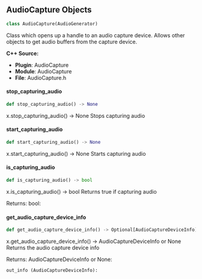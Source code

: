 ## AudioCapture Objects

```python
class AudioCapture(AudioGenerator)
```

Class which opens up a handle to an audio capture device.
Allows other objects to get audio buffers from the capture device.

**C++ Source:**

- **Plugin**: AudioCapture
- **Module**: AudioCapture
- **File**: AudioCapture.h

<a id="unreal.AudioCapture.stop_capturing_audio"></a>

#### stop_capturing_audio

```python
def stop_capturing_audio() -> None
```

x.stop_capturing_audio() -> None
Stops capturing audio

<a id="unreal.AudioCapture.start_capturing_audio"></a>

#### start_capturing_audio

```python
def start_capturing_audio() -> None
```

x.start_capturing_audio() -> None
Starts capturing audio

<a id="unreal.AudioCapture.is_capturing_audio"></a>

#### is_capturing_audio

```python
def is_capturing_audio() -> bool
```

x.is_capturing_audio() -> bool
Returns true if capturing audio

Returns:
    bool:

<a id="unreal.AudioCapture.get_audio_capture_device_info"></a>

#### get_audio_capture_device_info

```python
def get_audio_capture_device_info() -> Optional[AudioCaptureDeviceInfo]
```

x.get_audio_capture_device_info() -> AudioCaptureDeviceInfo or None
Returns the audio capture device info

Returns:
    AudioCaptureDeviceInfo or None: 

    out_info (AudioCaptureDeviceInfo):

<a id="unreal.AudioCaptureFunctionLibrary"></a>